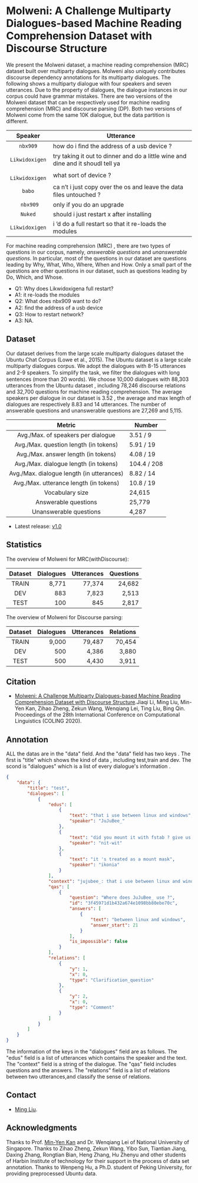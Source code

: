 # Molweni: A Challenge Multiparty Dialogues-based Machine Reading Comprehension Dataset with Discourse Structure 

We present the Molweni dataset, a machine reading comprehension (MRC) dataset built over multiparty dialogues.
Molweni also uniquely contributes discourse dependency annotations for its multiparty dialogues.
The following shows a multiparty dialogue with four speakers and seven utterances. Due to the property of dialogues, the dialogue instances in our corpus could have grammar mistakes. There are two versions of the Molweni dataset that can be respectively used for machine reading comprehension (MRC) and discourse parsing (DP). Both two versions of Molweni come from the same 10K dialogue, but the data partition is different.

| Speaker | Utterance |
|:-------:|-----------|
| `nbx909` |  how do i ﬁnd the address of a usb device ? |
| `Likwidoxigen` | try taking it out to dinner and do a little wine and dine and it shoudl tell ya |
| ` Likwidoxigen` | what sort of device ? |
| `babo` | ca n’t i just copy over the os and leave the data ﬁles untouched ? |
| ` nbx909` | only if you do an upgrade |
| `Nuked` | should i just restart x after installing |
| `Likwidoxigen` | i ’d do a full restart so that it re-loads the modules |

For machine reading comprehension (MRC) , there are two types of questions in our corpus, namely, *answerable questions* and *unanswerable questions*. 
In particular, most of the questions in our dataset are questions leading by Why, What, Who, Where, When and How. Only a small part of the questions are other questions in our dataset, such as questions leading by Do, Which, and Whose. 


* Q1: Why does Likwidoxigena full restart? 
* A1: it re-loads the modules
* Q2: What does nbx909 want to do?
* A2: ﬁnd the address of a usb device 
* Q3: How to restart network?
* A3: NA.



## Dataset

Our dataset derives from the large scale multiparty dialogues dataset the Ubuntu Chat Corpus (Lowe et al., 2015). The Ubuntu dataset is a large scale multiparty dialogues corpus. We adopt the dialogues with 8-15 utterances and 2-9 speakers. To simplify the task, we ﬁlter the dialogues with long sentences (more than 20 words).
We choose 10,000 dialogues with 88,303 utterances from the Ubuntu dataset , including 78,246 discourse relations and 32,700 questions for machine reading comprehension. 
The average speakers per dialogue in our dataset is 3.52 , the average and max length of dialogues are respectively 8.83 and 14 utterances. The number of answerable questions and unanswerable questions are 27,269 and 5,115. 

| Metric | Number |
|:-------:|-----------|
| Avg./Max. of speakers per dialogue | 3.51 / 9 |
| Avg./Max. question length (in tokens) | 5.91 / 19 |
| Avg./Max. answer length (in tokens) | 4.08 / 19 |
| Avg./Max. dialogue length (in tokens)  | 104.4 / 208 |
| Avg./Max. dialogue length (in utterances) | 8.82 / 14 |
| Avg./Max. utterance length (in tokens) | 10.8 / 19 |
| Vocabulary size | 24,615 |
| Answerable questions | 25,779 |
| Unanswerable questions | 4,287 |
* Latest release: [v1.0](https://github.com/HIT-SCIR/Molweni)

## Statistics

The overview of Molweni for MRC(withDiscourse):

| Dataset | Dialogues | Utterances | Questions |
| :-----: | --------: | --------: | ------: |
|   TRAIN   |     8,771 | 77,374 |  24,682 |
|   DEV   |       883 |     7,823 |   2,513 |
|   TEST   |       100 |     845 |     2,817 |


The overview of Molweni for Discourse parsing:

| Dataset | Dialogues | Utterances | Relations |
| :-----: | --------: | --------: | ------: |
|   TRAIN   |   9,000 | 79,487 |  70,454 |
|   DEV   |     500 |     4,386 |  3,880 |
|   TEST   |    500 |     4,430 |  3,911 |


## Citation
* [Molweni: A Challenge Multiparty Dialogues-based Machine Reading Comprehension Dataset with Discourse Structure](https://arxiv.org/abs/2004.05080).Jiaqi Li, Ming Liu, Min-Yen Kan, Zihao Zheng, Zekun Wang, Wenqiang Lei, Ting Liu, Bing Qin. Proceedings of the 28th International Conference on Computational Linguistics (COLING  2020).


## Annotation
ALL the datas are in the "data" field. And the "data" field has two keys . The first is "title" which shows the kind of data , including test,train and dev.
The scond is "dialogues" which is a list of every dialogue's information .

```json
{
    "data": {
        "title": "test", 
        "dialogues": [
            {
                "edus": [
                    {
                        "text": "that i use between linux and windows", 
                        "speaker": "JuJuBee_"
                    }, 
                    {
                        "text": "did you mount it with fstab ? give us a pastebin of the fstab that is probably it eh.EMOJI", 
                        "speaker": "nit-wit"
                    }, 
                    {
                        "text": "it 's treated as a mount mask", 
                        "speaker": "ikonia"
                    }
                ], 
                "context": "jujubee_: that i use between linux and windows nit-wit: did you mount it with fstab ? give us a pastebin of the fstab that is probably it eh.emoji ikonia: it 's treated as a mount mask", 
                "qas": [
                    {
                        "question": "Where does JuJuBee_ use ?", 
                        "id": "3f45971d1b432a674e1098bb80ebe70c", 
                        "answers": [
                            {
                                "text": "between linux and windows", 
                                "answer_start": 21
                            }
                        ], 
                        "is_impossible": false
                    }
                ], 
                "relations": [
                    {
                        "y": 1, 
                        "x": 0, 
                        "type": "Clarification_question"
                    }, 
                    {
                        "y": 2, 
                        "x": 0, 
                        "type": "Comment"
                    }
                ]
            }
        ]
    }
}
```
The information of the keys in the "dialogues" field are as follows.
The "edus" field is a list of utterances which contains the speaker and the text.
The "context" field is a string of the dialogue.
The "qas" field includes questions and the answers.
The "relations" field is a list of relations between two utterances,and classify the sense of relations.

## Contact

* [Ming Liu](http://homepage.hit.edu.cn/liuming1981).

## Acknowledgments

Thanks to Prof. [Min-Yen Kan](https://www.comp.nus.edu.sg/~kanmy/index.html) and Dr. Wenqiang Lei of National University of Singapore. Thanks to Zihao Zheng, Zekun Wang, Yibo Sun, Tiantian Jiang, Daxing Zhang, Rongtian Bian, Heng Zhang, Hu Zhenyu and other students of Harbin Institute of technology for their support in the process of data set annotation. Thanks to Wenpeng Hu, a Ph.D. student of Peking University, for providing preprocessed Ubuntu data.
